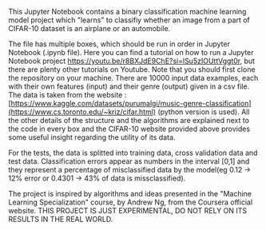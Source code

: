 This Jupyter Notebook contains a binary classification machine learning model 
project which "learns" to classifiy whether an image from a part of CIFAR-10 dataset is an airplane or an automobile.

The file has multiple boxes, which should be run in order in Jupyter Notebook (.ipynb file). 
Here you can find a tutorial on how to run a Jupyter Notebook project https://youtu.be/r8BXJdE9ChE?si=lSu5zIOUttVggt0r, but there are plenty other tutorials on Youtube. 
Note that you should first clone the repository on your machine.  There are 10000 input data examples, each with their own features (input) and their genre (output) given in a csv file.  
The data is taken from the website :[https://www.kaggle.com/datasets/purumalgi/music-genre-classification](https://www.cs.toronto.edu/~kriz/cifar.html) (python version is used).
All the other details of the structure and the algorithms are explained next to the code in every box and the CIFAR-10 website provided above provides some useful insight regarding the utility of its data.


For the tests, the data is splitted into training data, cross validation data and test data. 
Classification errors appear as numbers in the interval [0,1] and they represent a percentage of misclassified data by the model(eg 0.12 -> 12% error or 0.4301 -> 43% of data is missclassified).

The project is inspired by algorithms and ideas presented in the "Machine Learning Specialization" course, by Andrew Ng, from the Coursera official website. 
THIS PROJECT IS JUST EXPERIMENTAL, DO NOT RELY ON ITS RESULTS IN THE REAL WORLD.
